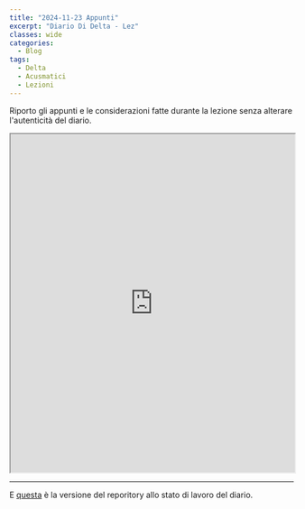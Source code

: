 ```yaml
---
title: "2024-11-23 Appunti"
excerpt: "Diario Di Delta - Lez"
classes: wide
categories:
  - Blog
tags:
  - Delta
  - Acusmatici
  - Lezioni
---
```


Riporto gli appunti e le considerazioni fatte durante la lezione senza alterare l'autenticità del diario.

<iframe src="https://docs.google.com/viewer?url=https://s-e-a-m.github.io/giulio-romano-de-mattia/assets/docs/2024-11-23_vitucciLez.pdf&embedded=true" width="100%" height="600px"></iframe>

---

E [questa](https://github.com/DMGiulioRomano/delta/tree/8a1ddaa0498b396285b0608d1f678fa57a08b4e9) è la versione del reporitory allo stato di lavoro del diario.